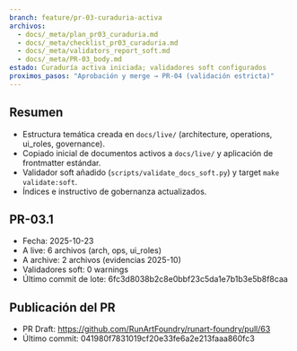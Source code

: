 ```yaml
---
branch: feature/pr-03-curaduria-activa
archivos:
  - docs/_meta/plan_pr03_curaduria.md
  - docs/_meta/checklist_pr03_curaduria.md
  - docs/_meta/validators_report_soft.md
  - docs/_meta/PR-03_body.md
estado: Curaduría activa iniciada; validadores soft configurados
proximos_pasos: "Aprobación y merge → PR-04 (validación estricta)"
---
```


## Resumen
- Estructura temática creada en `docs/live/` (architecture, operations, ui_roles, governance).
- Copiado inicial de documentos activos a `docs/live/` y aplicación de frontmatter estándar.
- Validador soft añadido (`scripts/validate_docs_soft.py`) y target `make validate:soft`.
- Índices e instructivo de gobernanza actualizados.

## PR-03.1
- Fecha: 2025-10-23
- A live: 6 archivos (arch, ops, ui_roles)
- A archive: 2 archivos (evidencias 2025-10)
- Validadores soft: 0 warnings
- Último commit de lote: 6fc3d8038b2c8e0bbf23c5da1e7b1b3e5b8f8caa

## Publicación del PR
- PR Draft: https://github.com/RunArtFoundry/runart-foundry/pull/63
- Último commit: 041980f7831019cf20e33fe6a2e213faaa860fc3
